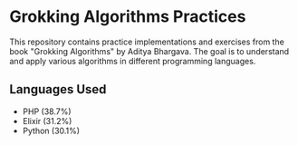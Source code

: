 # Grokking Algorithms Practices

This repository contains practice implementations and exercises from the book "Grokking Algorithms" by Aditya Bhargava. The goal is to understand and apply various algorithms in different programming languages.

## Languages Used

- PHP (38.7%)
- Elixir (31.2%)
- Python (30.1%)
